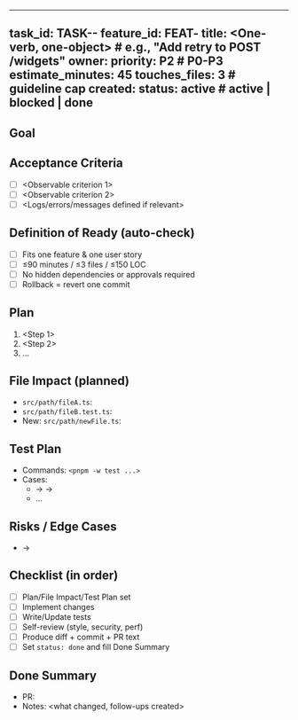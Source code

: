 <!-- DO NOT EDIT — TEMPLATE. Copy to .ai/tasks/TASK-<YYYYMMDD>-<slug>.md -->

---
task_id: TASK-<YYYYMMDD>-<NNN>
feature_id: FEAT-<ID>
title: <One-verb, one-object> # e.g., "Add retry to POST /widgets"
owner: <email-or-handle>
priority: P2                  # P0-P3
estimate_minutes: 45
touches_files: 3              # guideline cap
created: <YYYY-MM-DD>
status: active                # active | blocked | done
---

## Goal
<One short paragraph describing the target state once this task is done.>

## Acceptance Criteria
- [ ] <Observable criterion 1>
- [ ] <Observable criterion 2>
- [ ] <Logs/errors/messages defined if relevant>

## Definition of Ready (auto-check)
- [ ] Fits one feature & one user story
- [ ] ≤90 minutes / ≤3 files / ≤150 LOC
- [ ] No hidden dependencies or approvals required
- [ ] Rollback = revert one commit

## Plan
1. <Step 1>
2. <Step 2>
3. …

## File Impact (planned)
- `src/path/fileA.ts`: <change>
- `src/path/fileB.test.ts`: <tests>
- New: `src/path/newFile.ts`: <purpose>

## Test Plan
- Commands: `<pnpm -w test ...>`
- Cases:
  - <Precondition> → <Action> → <Expected>
  - …

## Risks / Edge Cases
- <risk> → <mitigation>

## Checklist (in order)
- [ ] Plan/File Impact/Test Plan set
- [ ] Implement changes
- [ ] Write/Update tests
- [ ] Self-review (style, security, perf)
- [ ] Produce diff + commit + PR text
- [ ] Set `status: done` and fill Done Summary

## Done Summary
- PR: <link or number>
- Notes: <what changed, follow-ups created>
